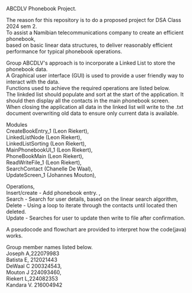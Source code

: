ABCDLV Phonebook Project.

The reason for this repository is to do a proposed project for DSA Class 2024 sem 2.\
To assist a Namibian telecommunications company to create an efficient phonebook,\
based on basic linear data structures, to deliver reasonably efficient performance for typical phonebook operations. 

Group ABCDLV's approach is to incorporate a Linked List to store the phonebook data.\
A Graphical user interface (GUI) is used to provide a user friendly way to interact with  the data.\
Functions used to achieve the required operations are listed below.\
The linkded list should populate and sort at the start of the application. It should then display all the contacts in the main phonebook screen. \
When closing the application all data in the linked list will write to the .txt document overwriting old data to ensure only current data is available. 

Modules\
CreateBookEntry_1  (Leon Riekert),\
LinkedListNode (Leon Riekert),\
LinkedListSorting  (Leon Riekert),\
MainPhonebookUI_1 (Leon Riekert),\
PhoneBookMain  (Leon Riekert),\
ReadWriteFile_1  (Leon Riekert),\
SearchContact  (Chanelle De Waal),\
UpdateScreen_1  (Johannes Mouton),


Operations,\
Insert/create - Add phonebook entry. ,\
Search - Search for user details, based on the linear search algorithm,\
Delete - Using a loop to iterate through the contacts until located then deleted.\
Update - Searches for user to update then write to file after confirmation.

A pseudocode and flowchart are provided to interpret how the code(java) works.

Group member names listed below.\
Joseph A,222079983\
Batista E, 212021443\
DeWaal C 200324543,\
Mouton J 224093460,\
Riekert L,224082353\
Kandara V. 216004942

